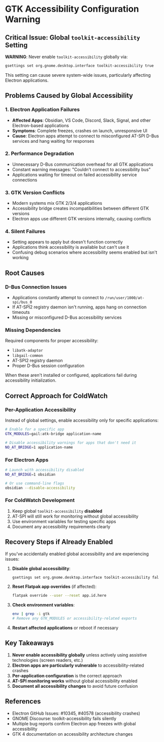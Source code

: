 # GTK Accessibility Configuration Warning

## Critical Issue: Global `toolkit-accessibility` Setting

**WARNING**: Never enable `toolkit-accessibility` globally via:
```bash
gsettings set org.gnome.desktop.interface toolkit-accessibility true
```

This setting can cause severe system-wide issues, particularly affecting Electron applications.

## Problems Caused by Global Accessibility

### 1. Electron Application Failures
- **Affected Apps**: Obsidian, VS Code, Discord, Slack, Signal, and other Electron-based applications
- **Symptoms**: Complete freezes, crashes on launch, unresponsive UI
- **Cause**: Electron apps attempt to connect to misconfigured AT-SPI D-Bus services and hang waiting for responses

### 2. Performance Degradation
- Unnecessary D-Bus communication overhead for all GTK applications
- Constant warning messages: "Couldn't connect to accessibility bus"
- Applications waiting for timeout on failed accessibility service connections

### 3. GTK Version Conflicts
- Modern systems mix GTK 2/3/4 applications
- Accessibility bridge creates incompatibilities between different GTK versions
- Electron apps use different GTK versions internally, causing conflicts

### 4. Silent Failures
- Setting appears to apply but doesn't function correctly
- Applications think accessibility is available but can't use it
- Confusing debug scenarios where accessibility seems enabled but isn't working

## Root Causes

### D-Bus Connection Issues
- Applications constantly attempt to connect to `/run/user/1000/at-spi/bus_0`
- If AT-SPI2 registry daemon isn't running, apps hang on connection timeouts
- Missing or misconfigured D-Bus accessibility services

### Missing Dependencies
Required components for proper accessibility:
- `libatk-adaptor`
- `libgail-common`
- AT-SPI2 registry daemon
- Proper D-Bus session configuration

When these aren't installed or configured, applications fail during accessibility initialization.

## Correct Approach for ColdWatch

### Per-Application Accessibility
Instead of global settings, enable accessibility only for specific applications:

```bash
# Enable for a specific app
GTK_MODULES=gail:atk-bridge application-name

# Disable accessibility warnings for apps that don't need it
NO_AT_BRIDGE=1 application-name
```

### For Electron Apps
```bash
# Launch with accessibility disabled
NO_AT_BRIDGE=1 obsidian

# Or use command-line flags
obsidian --disable-accessibility
```

### For ColdWatch Development
1. Keep global `toolkit-accessibility` **disabled**
2. AT-SPI will still work for monitoring without global accessibility
3. Use environment variables for testing specific apps
4. Document any accessibility requirements clearly

## Recovery Steps if Already Enabled

If you've accidentally enabled global accessibility and are experiencing issues:

1. **Disable global accessibility**:
   ```bash
   gsettings set org.gnome.desktop.interface toolkit-accessibility false
   ```

2. **Reset Flatpak app overrides** (if affected):
   ```bash
   flatpak override --user --reset app.id.here
   ```

3. **Check environment variables**:
   ```bash
   env | grep -i gtk
   # Remove any GTK_MODULES or accessibility-related exports
   ```

4. **Restart affected applications** or reboot if necessary

## Key Takeaways

1. **Never enable accessibility globally** unless actively using assistive technologies (screen readers, etc.)
2. **Electron apps are particularly vulnerable** to accessibility-related crashes
3. **Per-application configuration** is the correct approach
4. **AT-SPI monitoring works** without global accessibility enabled
5. **Document all accessibility changes** to avoid future confusion

## References

- Electron GitHub Issues: #10345, #40578 (accessibility crashes)
- GNOME Discourse: toolkit-accessibility fails silently
- Multiple bug reports confirm Electron app freezes with global accessibility
- GTK 4 documentation on accessibility architecture changes